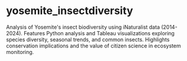 # yosemite_insectdiversity
Analysis of Yosemite's insect biodiversity using iNaturalist data (2014-2024). Features Python analysis and Tableau visualizations exploring species diversity, seasonal trends, and common insects. Highlights conservation implications and the value of citizen science in ecosystem monitoring.
